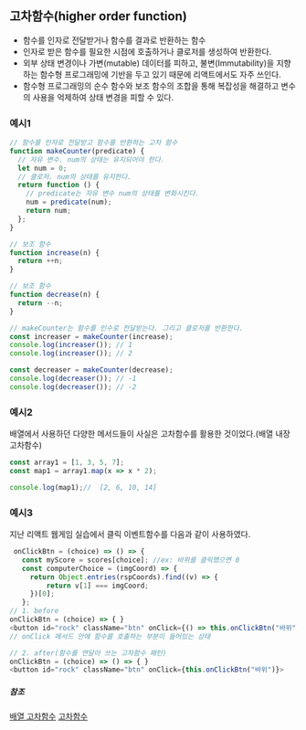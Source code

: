 ## 고차함수(higher order function)
- 함수를 인자로 전달받거나 함수를 결과로 반환하는 함수
- 인자로 받은 함수를 필요한 시점에 호출하거나 클로저를 생성하여 반환한다.
- 외부 상태 변경이나 가변(mutable) 데이터를 피하고, 불변(Immutability)을 지향하는 함수형 프로그래밍에 기반을 두고 있기 때문에 리액트에서도 자주 쓰인다.
- 함수형 프로그래밍의 순수 함수와 보조 함수의 조합을 통해 복잡성을 해결하고 변수의 사용을 억제하여 상태 변경을 피할 수 있다.
### 예시1

```javascript
// 함수를 인자로 전달받고 함수를 반환하는 고차 함수
function makeCounter(predicate) {
  // 자유 변수. num의 상태는 유지되어야 한다.
  let num = 0;
  // 클로저. num의 상태를 유지한다.
  return function () {
    // predicate는 자유 변수 num의 상태를 변화시킨다.
    num = predicate(num);
    return num;
  };
}

// 보조 함수
function increase(n) {
  return ++n;
}

// 보조 함수
function decrease(n) {
  return --n;
}

// makeCounter는 함수를 인수로 전달받는다. 그리고 클로저를 반환한다.
const increaser = makeCounter(increase);
console.log(increaser()); // 1
console.log(increaser()); // 2

const decreaser = makeCounter(decrease);
console.log(decreaser()); // -1
console.log(decreaser()); // -2
```
### 예시2
배열에서 사용하던 다양한 메서드들이 사실은 고차함수를 활용한 것이었다.(배열 내장 고차함수)
```javascript
const array1 = [1, 3, 5, 7];
const map1 = array1.map(x => x * 2);

console.log(map1);//  [2, 6, 10, 14]
```
### 예시3
지난 리액트 웹게임 실습에서 클릭 이벤트함수를 다음과 같이 사용하였다.
```javascript
 onClickBtn = (choice) => () => {
   const myScore = scores[choice]; //ex: 바위를 클릭했으면 0
   const computerChoice = (imgCoord) => {
     return Object.entries(rspCoords).find((v) => {
         return v[1] === imgCoord;
     })[0];
   };
// 1. before
onClickBtn = (choice) => { }
<button id="rock" className="btn" onClick={() => this.onClickBtn("바위")}>
// onClick 메서드 안에 함수를 호출하는 부분이 들어있는 상태

// 2. after(함수를 연달아 쓰는 고차함수 패턴)
onClickBtn = (choice) => () => { }
<button id="rock" className="btn" onClick={this.onClickBtn("바위")}>
```


##### 참조
[배열 고차함수](https://poiemaweb.com/js-array-higher-order-function)
[고차함수](https://velog.io/@blackwidow/4-3-%EA%B3%A0%EC%B0%A8%ED%95%A8%EC%88%98)
